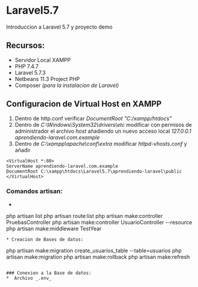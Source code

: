 # Laravel5.7
Introduccion a Laravel 5.7 y proyecto demo
## Recursos:
* Servidor Local XAMPP
* PHP 7.4.7
* Laravel 5.7.3
* Netbeans 11.3 Project PHP
* Composer _(para la instalacion de Laravel)_

## Configuracion de Virtual Host en XAMPP
1. Dentro de http.conf verificar _DocumentRoot "C:/xampp/htdocs"_
2. Dentro de _C:\Windows\System32\drivers\etc_ modificar con permisos de administrador el archivo _host_ añadiendo un nuevo acceso local _127.0.0.1 aprendiendo-laravel.com.example_
3. Dentro de _C:\xampp\apache\conf\extra_ modificar _httpd-vhosts.conf_ y añadir
```
<VirtualHost *:80>
ServerName aprendiendo-laravel.com.example
DocumentRoot C:\xampp\htdocs\Laravel5.7\aprendiendo-laravel\public
</VirtualHost>
```

### Comandos artisan:
* ```
php artisan list
php artisan route:list
php artisan make:controller PruebasController
php artisan make:controller UsuarioController --resource
php artisan make:middleware TestYear
```
* Creacion de Bases de datos:
```
php artisan make:migration create_usuarios_table --table=usuarios
php artisan make:migration
php artisan make:rollback
php artisan make:refresh
```

### Conexion a la Base de datos:
*  Archivo _.env_